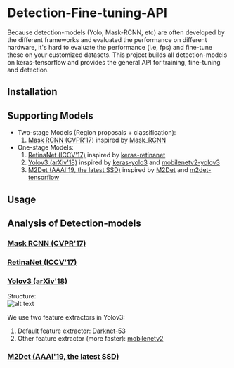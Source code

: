 # Detection-Fine-tuning-API
Because detection-models (Yolo, Mask-RCNN, etc) are often developed by the different frameworks and evaluated the performance on different hardware, it's hard to evaluate the performance (i.e, fps) and fine-tune these on your customized datasets. This project builds all detection-models on keras-tensorflow and provides the general API for training, fine-tuning and detection. 
## Installation
## Supporting Models
* Two-stage Models (Region proposals + classification):
    1. [Mask RCNN (CVPR'17)](https://arxiv.org/abs/1703.06870) inspired by [Mask_RCNN](https://github.com/matterport/Mask_RCNN)
* One-stage Models:
    1. [RetinaNet (ICCV'17)](https://arxiv.org/abs/1708.02002) inspired by [keras-retinanet](https://github.com/fizyr/keras-retinanet)
    2. [Yolov3 (arXiv'18)](https://arxiv.org/abs/1804.02767) inspired by [keras-yolo3](https://github.com/qqwweee/keras-yolo3) and [mobilenetv2-yolov3](https://github.com/fsx950223/mobilenetv2-yolov3)
    3. [M2Det (AAAI'19, the latest SSD)](https://arxiv.org/abs/1811.04533) inspired by [M2Det](https://github.com/qijiezhao/M2Det) and [m2det-tensorflow](https://github.com/tadax/m2det)
## Usage
## Analysis of Detection-models
### [Mask RCNN (CVPR'17)](https://arxiv.org/abs/1703.06870)
### [RetinaNet (ICCV'17)](https://arxiv.org/abs/1708.02002)
### [Yolov3 (arXiv'18)](https://arxiv.org/abs/1804.02767)
Structure:<br/>
![alt text](https://github.com/jacksonly/Detection-Fine-tuning-API/tree/master/Images/yolov3.png)

We use two feature extractors in Yolov3:
1. Default feature extractor: [Darknet-53](https://github.com/qqwweee/keras-yolo3)
2. Other feature extractor (more faster): [mobilenetv2](https://github.com/fsx950223/mobilenetv2-yolov3)
### [M2Det (AAAI'19, the latest SSD)](https://arxiv.org/abs/1811.04533)